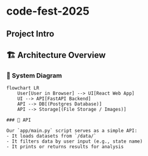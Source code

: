 # code-fest-2025

## Project Intro

## 🏗️ Architecture Overview

### 🧭 System Diagram

````mermaid
flowchart LR
    User[User in Browser] --> UI[React Web App]
    UI --> API[FastAPI Backend]
    API --> DB[(Postgres Database)]
    API --> Storage[(File Storage / Images)]

### 🧠 API

Our `app/main.py` script serves as a simple API:
- It loads datasets from `/data/`
- It filters data by user input (e.g., state name)
- It prints or returns results for analysis
